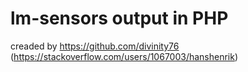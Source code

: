 # lm-sensors output in PHP
creaded by https://github.com/divinity76 (https://stackoverflow.com/users/1067003/hanshenrik)

